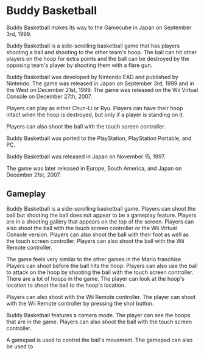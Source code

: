 # Buddy Basketball

Buddy Basketball makes its way to the Gamecube in Japan on September 3rd, 1999.

Buddy Basketball is a side-scrolling basketball game that has players shooting a ball and shooting to the other team's hoop. The ball can hit other players on the hoop for extra points and the ball can be destroyed by the opposing team's player by shooting them with a flare gun.

Buddy Basketball was developed by Nintendo EAD and published by Nintendo. The game was released in Japan on September 3rd, 1999 and in the West on December 21st, 1999. The game was released on the Wii Virtual Console on December 27th, 2007.

Players can play as either Chun-Li or Ryu. Players can have their hoop intact when the hoop is destroyed, but only if a player is standing on it.

Players can also shoot the ball with the touch screen controller.

Buddy Basketball was ported to the PlayStation, PlayStation Portable, and PC.

Buddy Basketball was released in Japan on November 15, 1997.

The game was later released in Europe, South America, and Japan on December 21st, 2007.

## Gameplay

Buddy Basketball is a side-scrolling basketball game. Players can shoot the ball but shooting the ball does not appear to be a gameplay feature. Players are in a shooting gallery that appears on the top of the screen. Players can also shoot the ball with the touch screen controller or the Wii Virtual Console version. Players can also shoot the ball with their foot as well as the touch screen controller. Players can also shoot the ball with the Wii Remote controller.

The game feels very similar to the other games in the Mario franchise. Players can shoot before the ball hits the hoop. Players can also use the ball to attack on the hoop by shooting the ball with the touch screen controller. There are a lot of hoops in the game. The player can look at the hoop's location to shoot the ball to the hoop's location.

Players can also shoot with the Wii Remote controller. The player can shoot with the Wii Remote controller by pressing the shot button.

Buddy Basketball features a camera mode. The player can see the hoops that are in the game. Players can also shoot the ball with the touch screen controller.

A gamepad is used to control the ball's movement. The gamepad can also be used to